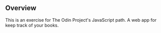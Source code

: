 ## Overview
This is an exercise for The Odin Project's JavaScript path. A web app for keep track of your books.
